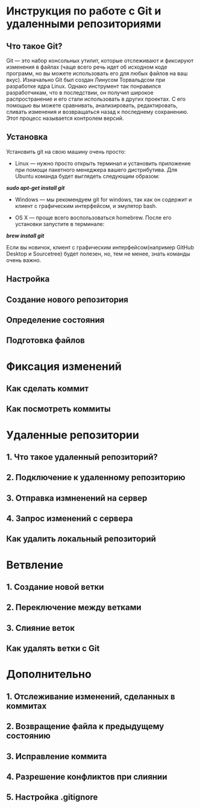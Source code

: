 # Инструкция по работе с Git и удаленными репозиториями

## Что такое Git?
Git — это набор консольных утилит, которые отслеживают и фиксируют изменения в файлах (чаще всего речь идет об исходном коде программ, но вы можете использовать его для любых файлов на ваш вкус). Изначально Git был создан Линусом Торвальдсом при разработке ядра Linux. Однако инструмент так понравился разработчикам, что в последствии, он получил широкое распространение и его стали использовать в других проектах. С его помощью вы можете сравнивать, анализировать, редактировать, сливать изменения и возвращаться назад к последнему сохранению. Этот процесс называется контролем версий.

## Установка
Установить git на свою машину очень просто:

* Linux — нужно просто открыть терминал и установить приложение при помощи пакетного менеджера вашего дистрибутива. Для Ubuntu команда будет выглядеть следующим образом:

_**sudo apt-get install git**_

* Windows — мы рекомендуем git for windows, так как он содержит и клиент с графическим интерфейсом, и эмулятор bash.

* OS X — проще всего воспользоваться homebrew. После его установки запустите в терминале:

_**brew install git**_

Если вы новичок, клиент с графическим интерфейсом(например GitHub Desktop и Sourcetree) будет полезен, но, тем не менее, знать команды очень важно.

## Настройка

## Создание нового репозитория

## Определение состояния

## Подготовка файлов

# Фиксация изменений

## Как сделать коммит

## Как посмотреть коммиты

# Удаленные репозитории

## 1. Что такое удаленный репозиторий?

## 2. Подключение к удаленному репозиторию

## 3. Отправка измненений на сервер

## 4. Запрос изменений с сервера

## Как удалить локальный репозиторий

# Ветвление

## 1. Создание новой ветки

## 2. Переключение между ветками

## 3. Слияние веток

## Как удалять ветки с Git

# Дополнительно

## 1. Отслеживание изменений, сделанных в коммитах

## 2. Возвращение файла к предыдущему состоянию

## 3. Исправление коммита

## 4. Разрешение конфликтов при слиянии

## 5. Настройка .gitignore